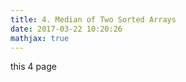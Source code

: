```yaml
---
title: 4. Median of Two Sorted Arrays
date: 2017-03-22 10:20:26
mathjax: true
---
```




this 4 page



